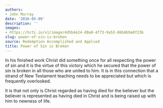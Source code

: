 ```yaml
---
authors:
- John Murray
date: '2016-05-09'
description: ''
images:
- https://hcti.io/v1/image/4d5b4e24-d0a0-4f73-9a53-86b4b9a0f23b
slug: power-of-sin-is-broken
source: Redemption Accomplished and Applied
title: Power of Sin is Broken
---
```


In his finished work Christ did something once for all respecting the power of sin and it is the virtue of this victory which he secured that the power of sin is broken in all those who are united to him. It is in this connection that a strand of New Testament teaching needs to be appreciated but which is frequently overlooked.

It is that not only is Christ regarded as having died for the believer but the believer is represented as having died in Christ and is being raised up with him to newness of life.